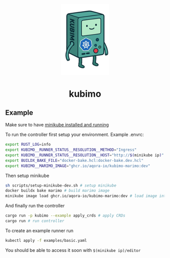 <p align="center">
  <img src="./.github/assets/kubimo-mascot.webp" width="150" alt="Kubimo Mascot" />
  <h1 align="center">kubimo</h1>
</p>

## Example

Make sure to have [minikube installed and running](https://minikube.sigs.k8s.io/docs/start)

To run the controller first setup your environment. Example .envrc:

```bash
export RUST_LOG=info
export KUBIMO__RUNNER_STATUS__RESOLUTION__METHOD="Ingress"
export KUBIMO__RUNNER_STATUS__RESOLUTION__HOST="http://$(minikube ip)"
export BUILDX_BAKE_FILE="docker-bake.hcl:docker-bake.dev.hcl"
export KUBIMO__MARIMO_IMAGE="ghcr.io/aqora-io/kubimo-marimo:dev"
```

Then setup minikube

```bash
sh scripts/setup-minikube-dev.sh # setup minikube
docker buildx bake marimo # build marimo image
minikube image load ghcr.io/aqora-io/kubimo-marimo:dev # load image into minikube
```

And finally run the controller

```bash
cargo run -p kubimo --example apply_crds # apply CRDs
cargo run # run controller
```

To create an example runner run

```bash
kubectl apply -f examples/basic.yaml
```

You should be able to access it soon with `$(minikube ip)/editor`
